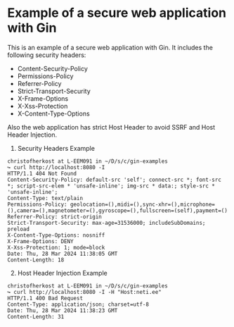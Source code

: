 # Example of a secure web application with Gin

This is an example of a secure web application with Gin. It includes the following security headers:

- Content-Security-Policy
- Permissions-Policy
- Referrer-Policy
- Strict-Transport-Security
- X-Frame-Options
- X-Xss-Protection
- X-Content-Type-Options

Also the web application has strict Host Header to avoid SSRF and Host Header Injection.

1. Security Headers Example

```
christofherkost at L-EEM091 in ~/D/s/c/gin-examples
↪ curl http://localhost:8080 -I
HTTP/1.1 404 Not Found
Content-Security-Policy: default-src 'self'; connect-src *; font-src *; script-src-elem * 'unsafe-inline'; img-src * data:; style-src * 'unsafe-inline';
Content-Type: text/plain
Permissions-Policy: geolocation=(),midi=(),sync-xhr=(),microphone=(),camera=(),magnetometer=(),gyroscope=(),fullscreen=(self),payment=()
Referrer-Policy: strict-origin
Strict-Transport-Security: max-age=31536000; includeSubDomains; preload
X-Content-Type-Options: nosniff
X-Frame-Options: DENY
X-Xss-Protection: 1; mode=block
Date: Thu, 28 Mar 2024 11:38:05 GMT
Content-Length: 18
```

2. Host Header Injection Example
```
christofherkost at L-EEM091 in ~/D/s/c/gin-examples
↪ curl http://localhost:8080 -I -H "Host:neti.ee"
HTTP/1.1 400 Bad Request
Content-Type: application/json; charset=utf-8
Date: Thu, 28 Mar 2024 11:38:23 GMT
Content-Length: 31
```